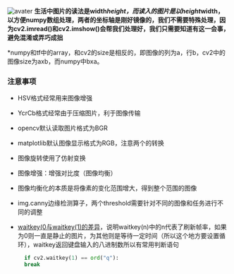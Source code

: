 ![avater](G:\HelpDocs\opencv\现实坐标与opencv中的坐标.png)
**生活中图片的读法是width*height，而读入的图片是以height*width，以方便numpy数组处理，两者的坐标轴是刚好镜像的，我们不需要特殊处理，因为cv2.imread()和cv2.imshow()会帮我们处理好，我们只需要知道有这一会事，避免混淆或弄巧成拙**

*numpy和tf中的array，和cv2的size是相反的，即图像的列为a，行b，cv2中的图像size为axb，而numpy中bxa。

### 注意事项

* HSV格式经常用来图像增强
* YcrCb格式经常由于压缩图片，利于图像传输
* opencv默认读取图片格式为BGR
* matplotlib默认图像显示格式为RGB，注意两个的转换
* 图像旋转使用了仿射变换
* 图像增强：增强对比度（图像均衡）
* 图像均衡化的本质是将像素的变化范围增大，得到整个范围的图像
* img.canny边缘检测算子，两个threshold需要针对不同的图像和任务进行不同的调整
* [waitkey(0与waitkey(1)的差异](https://www.coder.work/article/2024795)，说明waitkey(n)中的n代表了刷新帧率，如果为0则一直是静止的图片，为其他则是等待一定时间（所以这个地方要设置循环），waitkey返回键盘输入的八进制数所以有常用判断语句
  
  ```python
    if cv2.waitkey(1) == ord("q"):
    break
  ```
